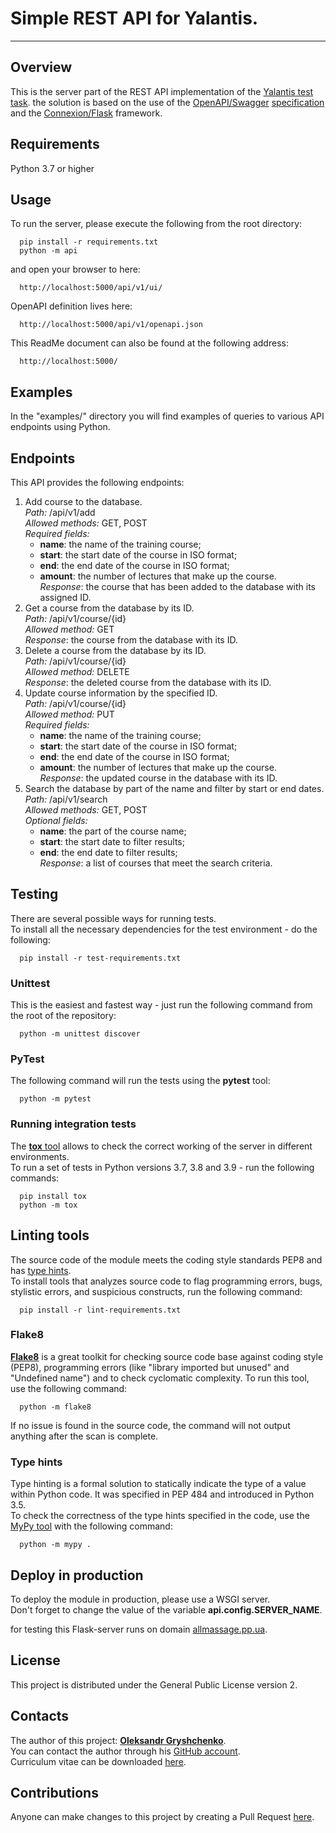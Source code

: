 # Simple REST API for Yalantis.
-------------------------------

## Overview
This is the server part of the REST API implementation of the
[Yalantis test task](https://bit.ly/39LSq74).
the solution is based on the use of the
[OpenAPI/Swagger](https://openapis.org)
[specification](https://github.com/OAI/OpenAPI-Specification/blob/master/versions/3.1.0.md)
and the
[Connexion/Flask](https://github.com/zalando/connexion)
 framework.

## Requirements
Python 3.7 or higher

## Usage
To run the server, please execute the following from the root directory:

```
  pip install -r requirements.txt
  python -m api
```

and open your browser to here:

```
  http://localhost:5000/api/v1/ui/
```

OpenAPI definition lives here:

```
  http://localhost:5000/api/v1/openapi.json
```

This ReadMe document can also be found at the following address:

```
  http://localhost:5000/
```

## Examples
In the "examples/" directory you will find examples of queries to various API endpoints using Python.

## Endpoints
This API provides the following endpoints:

1. Add course to the database.  
  *Path:* /api/v1/add  
  *Allowed methods:* GET, POST  
  *Required fields:*  
    - **name**: the name of the training course;
    - **start**: the start date of the course in ISO format;
    - **end**: the end date of the course in ISO format;
    - **amount**: the number of lectures that make up the course.  
  *Response*: the course that has been added to the database with its assigned ID.
2. Get a course from the database by its ID.  
  *Path:* /api/v1/course/{id}  
  *Allowed method:* GET  
  *Response*: the course from the database with its ID.
3. Delete a course from the database by its ID.  
  *Path:* /api/v1/course/{id}  
  *Allowed method:* DELETE  
  *Response*: the deleted course from the database with its ID.
4. Update course information by the specified ID.  
  *Path:* /api/v1/course/{id}  
  *Allowed method:* PUT  
  *Required fields:*  
    - **name**: the name of the training course;
    - **start**: the start date of the course in ISO format;
    - **end**: the end date of the course in ISO format;
    - **amount**: the number of lectures that make up the course.  
  *Response*: the updated course in the database with its ID.
5. Search the database by part of the name and filter by start or end dates.  
  *Path:* /api/v1/search  
  *Allowed methods:* GET, POST  
  *Optional fields:*  
    - **name**: the part of the course name;
    - **start**: the start date to filter results;
    - **end**: the end date to filter results;  
  *Response*: a list of courses that meet the search criteria.

## Testing
There are several possible ways for running tests.  
To install all the necessary dependencies for the test environment - do the following:

```
  pip install -r test-requirements.txt
```

### Unittest
This is the easiest and fastest way - just run the following command from the root of the repository:

```
  python -m unittest discover
```

### PyTest
The following command will run the tests using the **pytest** tool:

```
  python -m pytest
```

### Running integration tests
The [**tox** tool](https://tox.readthedocs.io)
allows to check the correct working of the server in different environments.  
To run a set of tests in Python versions 3.7, 3.8 and 3.9 - run the following commands:

```
  pip install tox
  python -m tox
```

## Linting tools
The source code of the module meets the coding style standards PEP8 and has [type hints](https://mypy.readthedocs.io).  
To install tools that analyzes source code to flag programming errors, bugs, stylistic errors, and suspicious constructs, run the following command:

```
  pip install -r lint-requirements.txt
```

### Flake8
[**Flake8**](https://flake8.pycqa.org)
is a great toolkit for checking source code base against coding style (PEP8), programming errors (like "library imported but unused" and "Undefined name") and to check cyclomatic complexity.
To run this tool, use the following command:

```
  python -m flake8
```

If no issue is found in the source code, the command will not output anything after the scan is complete.

### Type hints
Type hinting is a formal solution to statically indicate the type of a value within Python code. It was specified in PEP 484 and introduced in Python 3.5.  
To check the correctness of the type hints specified in the code, use the
[MyPy tool](https://mypy.readthedocs.io)
with the following command:

```
  python -m mypy .
```

## Deploy in production
To deploy the module in production, please use a WSGI server.  
Don't forget to change the value of the variable **api.config.SERVER_NAME**.

for testing this Flask-server runs on domain [allmassage.pp.ua](https://allmassage.pp.ua).

## License
This project is distributed under the General Public License version 2.

## Contacts
The author of this project: [**Oleksandr Gryshchenko**](https://ua.linkedin.com/in/grisov).  
You can contact the author through his [GitHub account](https://github.com/grisov).  
Curriculum vitae can be downloaded [here](https://info.alwaysdata.net/static/grisov_curriculum_vitae.pdf).

## Contributions
Anyone can make changes to this project by creating a Pull Request [here](https://github.com/grisov/catalog_of_courses).
